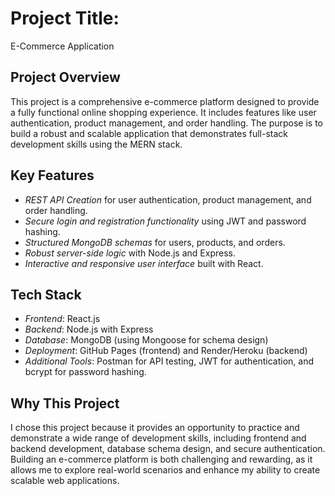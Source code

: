 # Project Title: 
E-Commerce Application 

## Project Overview
This project is a comprehensive e-commerce platform designed to provide a fully functional online shopping experience. It includes features like user authentication, product management, and order handling. The purpose is to build a robust and scalable application that demonstrates full-stack development skills using the MERN stack.

## Key Features
- *REST API Creation* for user authentication, product management, and order handling.
- *Secure login and registration functionality* using JWT and password hashing.
- *Structured MongoDB schemas* for users, products, and orders.
- *Robust server-side logic* with Node.js and Express.
- *Interactive and responsive user interface* built with React.

## Tech Stack
- *Frontend*: React.js
- *Backend*: Node.js with Express
- *Database*: MongoDB (using Mongoose for schema design)
- *Deployment*: GitHub Pages (frontend) and Render/Heroku (backend)
- *Additional Tools*: Postman for API testing, JWT for authentication, and bcrypt for password hashing.

## Why This Project
I chose this project because it provides an opportunity to practice and demonstrate a wide range of development skills, including frontend and backend development, database schema design, and secure authentication. Building an e-commerce platform is both challenging and rewarding, as it allows me to explore real-world scenarios and enhance my ability to create scalable web applications.
